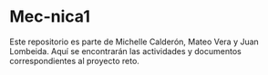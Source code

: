 # Mec-nica1
Este repositorio es parte de Michelle Calderón, Mateo Vera y Juan Lombeida. Aquí se encontrarán las actividades y documentos correspondientes al proyecto reto.
